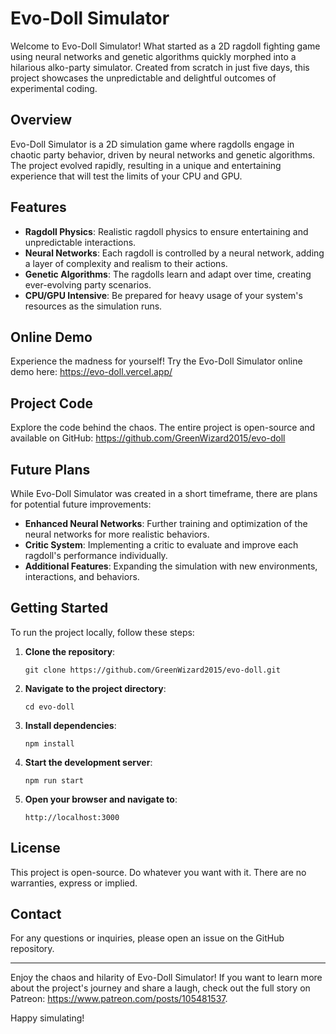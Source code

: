 # Evo-Doll Simulator

Welcome to Evo-Doll Simulator! What started as a 2D ragdoll fighting game using neural networks and genetic algorithms quickly morphed into a hilarious alko-party simulator. Created from scratch in just five days, this project showcases the unpredictable and delightful outcomes of experimental coding.

## Overview

Evo-Doll Simulator is a 2D simulation game where ragdolls engage in chaotic party behavior, driven by neural networks and genetic algorithms. The project evolved rapidly, resulting in a unique and entertaining experience that will test the limits of your CPU and GPU.

## Features

- **Ragdoll Physics**: Realistic ragdoll physics to ensure entertaining and unpredictable interactions.
- **Neural Networks**: Each ragdoll is controlled by a neural network, adding a layer of complexity and realism to their actions.
- **Genetic Algorithms**: The ragdolls learn and adapt over time, creating ever-evolving party scenarios.
- **CPU/GPU Intensive**: Be prepared for heavy usage of your system's resources as the simulation runs.

## Online Demo

Experience the madness for yourself! Try the Evo-Doll Simulator online demo here: https://evo-doll.vercel.app/

## Project Code

Explore the code behind the chaos. The entire project is open-source and available on GitHub: https://github.com/GreenWizard2015/evo-doll

## Future Plans

While Evo-Doll Simulator was created in a short timeframe, there are plans for potential future improvements:

- **Enhanced Neural Networks**: Further training and optimization of the neural networks for more realistic behaviors.
- **Critic System**: Implementing a critic to evaluate and improve each ragdoll's performance individually.
- **Additional Features**: Expanding the simulation with new environments, interactions, and behaviors.

## Getting Started

To run the project locally, follow these steps:

1. **Clone the repository**:
   ```
   git clone https://github.com/GreenWizard2015/evo-doll.git
   ```
2. **Navigate to the project directory**:
   ```
   cd evo-doll
   ```
3. **Install dependencies**:
   ```
   npm install
   ```
4. **Start the development server**:
   ```
   npm run start
   ```
5. **Open your browser and navigate to**:
   ```
   http://localhost:3000
   ```

## License

This project is open-source. Do whatever you want with it. There are no warranties, express or implied.

## Contact

For any questions or inquiries, please open an issue on the GitHub repository.

---

Enjoy the chaos and hilarity of Evo-Doll Simulator! If you want to learn more about the project's journey and share a laugh, check out the full story on Patreon: https://www.patreon.com/posts/105481537.

Happy simulating!